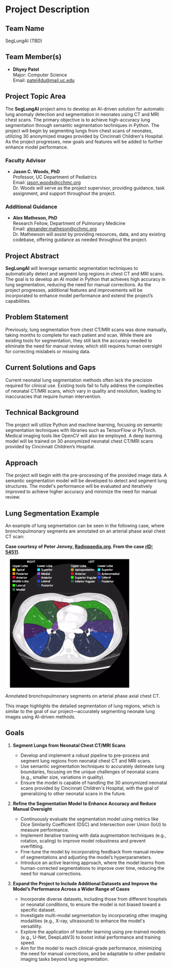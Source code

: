 # **Project Description**

## **Team Name**
SegLungAI (TBD)

## **Team Member(s)**

- **Dhyey Patel**  
  Major: Computer Science  
  Email: [patel4du@mail.uc.edu](mailto:patel4du@mail.uc.edu)

## **Project Topic Area**
The **SegLungAI** project aims to develop an AI-driven solution for automatic lung anomaly detection and segmentation in neonates using CT and MRI chest scans. The primary objective is to achieve high-accuracy lung segmentation through semantic segmentation techniques in Python. The project will begin by segmenting lungs from chest scans of neonates, utilizing 30 anonymized images provided by Cincinnati Children's Hospital. As the project progresses, new goals and features will be added to further enhance model performance.

### **Faculty Advisor**
- **Jason C. Woods, PhD**  
  Professor, UC Department of Pediatrics  
  Email: [jason.woods@cchmc.org](mailto:jason.woods@cchmc.org)  
  Dr. Woods will serve as the project supervisor, providing guidance, task assignment, and support throughout the project.

### **Additional Guidance**
- **Alex Matheson, PhD**  
  Research Fellow, Department of Pulmonary Medicine  
  Email: [alexander.matheson@cchmc.org](mailto:alexander.matheson@cchmc.org)  
  Dr. Mathewson will assist by providing resources, data, and any existing codebase, offering guidance as needed throughout the project.

## **Project Abstract**
**SegLungAI** will leverage semantic segmentation techniques to automatically detect and segment lung regions in chest CT and MRI scans. The goal is to develop an AI model in Python that achieves high accuracy in lung segmentation, reducing the need for manual corrections. As the project progresses, additional features and improvements will be incorporated to enhance model performance and extend the project’s capabilities.

## **Problem Statement**
Previously, lung segmentation from chest CT/MRI scans was done manually, taking months to complete for each patient and scan. While there are existing tools for segmentation, they still lack the accuracy needed to eliminate the need for manual review, which still requires human oversight for correcting mislabels or missing data.

## **Current Solutions and Gaps**
Current neonatal lung segmentation methods often lack the precision required for clinical use. Existing tools fail to fully address the complexities of neonatal CT/MRI scans, which vary in quality and resolution, leading to inaccuracies that require human intervention.

## **Technical Background**
The project will utilize Python and machine learning, focusing on semantic segmentation techniques with libraries such as TensorFlow or PyTorch. Medical imaging tools like OpenCV will also be employed. A deep learning model will be trained on 30 anonymized neonatal chest CT/MRI scans provided by Cincinnati Children’s Hospital.

## **Approach**
The project will begin with the pre-processing of the provided image data. A semantic segmentation model will be developed to detect and segment lung structures. The model's performance will be evaluated and iteratively improved to achieve higher accuracy and minimize the need for manual review.

## **Lung Segmentation Example**

An example of lung segmentation can be seen in the following case, where bronchopulmonary segments are annotated on an arterial phase axial chest CT scan:

**Case courtesy of Peter Jenvey, [Radiopaedia.org](https://radiopaedia.org/?lang=us). From the case [rID: 54511](https://radiopaedia.org/cases/bronchopulmonary-segments-annotated-ct-2).**

<img src="./assets/axial-segment.png" width="400"/>

Annotated bronchopulmonary segments on arterial phase axial chest CT.

This image highlights the detailed segmentation of lung regions, which is similar to the goal of our project—accurately segmenting neonate lung images using AI-driven methods.

## **Goals**

1. **Segment Lungs from Neonatal Chest CT/MRI Scans**
   - Develop and implement a robust pipeline to pre-process and segment lung regions from neonatal chest CT and MRI scans.
   - Use semantic segmentation techniques to accurately delineate lung boundaries, focusing on the unique challenges of neonatal scans (e.g., smaller size, variations in quality).
   - Ensure the model is capable of handling the 30 anonymized neonatal scans provided by Cincinnati Children's Hospital, with the goal of generalizing to other neonatal scans in the future.

2. **Refine the Segmentation Model to Enhance Accuracy and Reduce Manual Oversight**
   - Continuously evaluate the segmentation model using metrics like Dice Similarity Coefficient (DSC) and Intersection over Union (IoU) to measure performance.
   - Implement iterative training with data augmentation techniques (e.g., rotation, scaling) to improve model robustness and prevent overfitting.
   - Fine-tune the model by incorporating feedback from manual review of segmentations and adjusting the model’s hyperparameters.
   - Introduce an active learning approach, where the model learns from human-corrected segmentations to improve over time, reducing the need for manual corrections.

3. **Expand the Project to Include Additional Datasets and Improve the Model’s Performance Across a Wider Range of Cases**
   - Incorporate diverse datasets, including those from different hospitals or neonatal conditions, to ensure the model is not biased toward a specific dataset.
   - Investigate multi-modal segmentation by incorporating other imaging modalities (e.g., X-ray, ultrasound) to enhance the model's versatility.
   - Explore the application of transfer learning using pre-trained models (e.g., U-Net, DeepLabV3) to boost initial performance and training speed.
   - Aim for the model to reach clinical-grade performance, minimizing the need for manual corrections, and be adaptable to other pediatric imaging tasks beyond lung segmentation.
